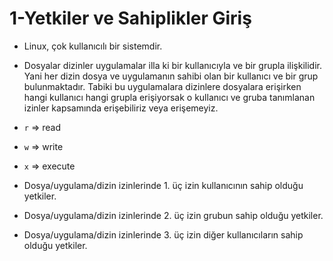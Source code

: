 # 1-Yetkiler ve Sahiplikler Giriş
- Linux, çok kullanıcılı bir sistemdir.
- Dosyalar dizinler uygulamalar illa ki bir kullanıcıyla ve bir grupla ilişkilidir. Yani her dizin dosya ve uygulamanın sahibi olan bir kullanıcı ve bir grup bulunmaktadır. Tabiki bu uygulamalara dizinlere dosyalara erişirken hangi kullanıcı hangi grupla erişiyorsak o kullanıcı ve gruba tanımlanan izinler kapsamında erişebiliriz veya erişemeyiz.
- `r` => read
- `w` => write
- `x` => execute

- Dosya/uygulama/dizin izinlerinde 1. üç izin kullanıcının sahip olduğu yetkiler.
- Dosya/uygulama/dizin izinlerinde 2. üç izin grubun sahip olduğu yetkiler.
- Dosya/uygulama/dizin izinlerinde 3. üç izin diğer kullanıcıların sahip olduğu yetkiler.